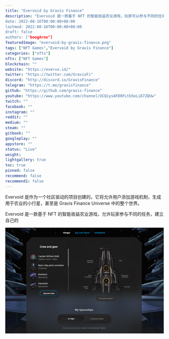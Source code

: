 ```yaml
---
title: "Evervoid by Gravis Finance"
description: "Evervoid 是一款基于 NFT 的智能收益农业游戏，玩家可以参与不同的任务，建立自己的星际舰队甚至银河帝国”
date: 2022-08-16T00:00:00+08:00
lastmod: 2022-08-16T00:00:00+08:00
draft: false
authors: ["boogArno"]
featuredImage: "evervoid-by-gravis-finance.png"
tags: ["NFT Games","Evervoid by Gravis Finance"]
categories: ["nfts"]
nfts: ["NFT Games"]
blockchain: ""
website: "https://evervo.id/"
twitter: "https://twitter.com/GravisFi"
discord: "http://discord.io/GravisFinance"
telegram: "https://t.me/gravisfinance"
github: "https://github.com/gravis-finance"
youtube: "https://www.youtube.com/channel/UCQiysAFD0FLtb5oLi87ZQUw"
twitch: ""
facebook: ""
instagram: ""
reddit: ""
medium: ""
steam: ""
gitbook: ""
googleplay: ""
appstore: ""
status: "Live"
weight: 
lightgallery: true
toc: true
pinned: false
recommend: false
recommend1: false
---
```

Evervoid 是作为一个社区驱动的项目创建的，它将允许用户添加游戏机制，生成用于农业的小行星，甚至是 Gravis Finance Universe 中的整个世界。

Evervoid 是一款基于 NFT 的智能收益农业游戏，允许玩家参与不同的任务，建立自己的

![evervoidbygravisfinance-dapp-games-bsc-image1_2339f93d7633a97e640beb8ff760eced](evervoidbygravisfinance-dapp-games-bsc-image1_2339f93d7633a97e640beb8ff760eced.png)